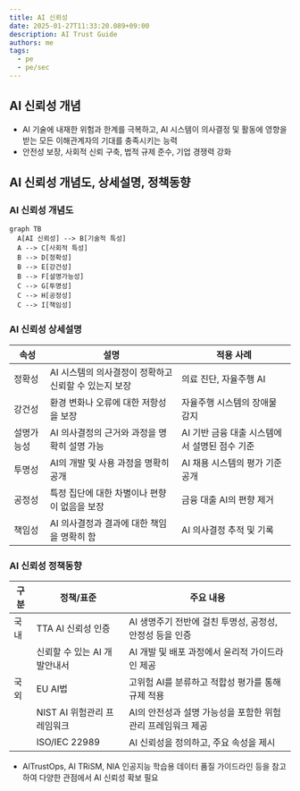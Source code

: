 ```yaml
---
title: AI 신뢰성
date: 2025-01-27T11:33:20.089+09:00
description: AI Trust Guide
authors: me
tags:
  - pe
  - pe/sec
---
```


## AI 신뢰성 개념

- AI 기술에 내재한 위험과 한계를 극복하고, AI 시스템이 의사결정 및 활동에 영향을 받는 모든 이해관계자의 기대를 충족시키는 능력
- 안전성 보장, 사회적 신뢰 구축, 법적 규제 준수, 기업 경쟁력 강화

## AI 신뢰성 개념도, 상세설명, 정책동향

### AI 신뢰성 개념도

```mermaid
graph TB
  A[AI 신뢰성] --> B[기술적 특성]
  A --> C[사회적 특성]
  B --> D[정확성]
  B --> E[강건성]
  B --> F[설명가능성]
  C --> G[투명성]
  C --> H[공정성]
  C --> I[책임성]
```

### AI 신뢰성 상세설명

|속성|설명|적용 사례|
|---|---|---|
|정확성|AI 시스템의 의사결정이 정확하고 신뢰할 수 있는지 보장|의료 진단, 자율주행 AI|
|강건성|환경 변화나 오류에 대한 저항성을 보장|자율주행 시스템의 장애물 감지|
|설명가능성|AI 의사결정의 근거와 과정을 명확히 설명 가능|AI 기반 금융 대출 시스템에서 설명된 점수 기준|
|투명성|AI의 개발 및 사용 과정을 명확히 공개|AI 채용 시스템의 평가 기준 공개|
|공정성|특정 집단에 대한 차별이나 편향이 없음을 보장|금융 대출 AI의 편향 제거|
|책임성|AI 의사결정과 결과에 대한 책임을 명확히 함|AI 의사결정 추적 및 기록|

### AI 신뢰성 정책동향

|구분|정책/표준|주요 내용|
|---|---|---|
| 국내 |TTA AI 신뢰성 인증|AI 생명주기 전반에 걸친 투명성, 공정성, 안정성 등을 인증|
| |신뢰할 수 있는 AI 개발안내서|AI 개발 및 배포 과정에서 윤리적 가이드라인 제공|
| 국외 |EU AI법|고위험 AI를 분류하고 적합성 평가를 통해 규제 적용|
| |NIST AI 위험관리 프레임워크|AI의 안전성과 설명 가능성을 포함한 위험 관리 프레임워크 제공|
| |ISO/IEC 22989|AI 신뢰성을 정의하고, 주요 속성을 제시|

- AITrustOps, AI TRiSM, NIA 인공지능 학습용 데이터 품질 가이드라인 등을 참고하여 다양한 관점에서 AI 신뢰성 확보 필요
